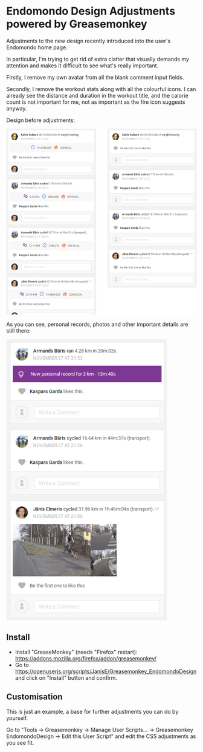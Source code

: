 # Endomondo Design Adjustments powered by Greasemonkey

Adjustments to the new design recently introduced into the user's Endomondo home page.

In particular, I'm trying to get rid of extra clatter that visually demands my attention and makes it difficult to see what's really important.

Firstly, I remove my own avatar from all the blank comment input fields.

Secondly, I remove the workout stats along with all the colourful icons. I can already see the distance and duration in the workout title, and the calorie count is not important for me, not as important as the fire icon suggests anyway.

Design before adjustments:

![An example demonstrating the adjustments](doc/example_adjustments.png)

As you can see, personal records, photos and other important details are still there:

![An example after adjustments showing other details](doc/example_not_removed_elements.png)

## Install

* Install "GreaseMonkey" (needs "Firefox" restart): https://addons.mozilla.org/firefox/addon/greasemonkey/
* Go to https://openuserjs.org/scripts/JanisE/Greasemonkey_EndomondoDesign and click on "Install" button and confirm.

## Customisation

This is just an example, a base for further adjustments you can do by yourself.

Go to "Tools -> Greasemonkey -> Manage User Scripts... -> Greasemonkey EndomondoDesign -> Edit this User Script" and edit the CSS adjustments as you see fit.
